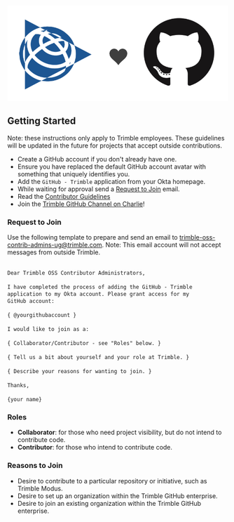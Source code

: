 ![Trimble <3 GitHub](/assets/img/trimble-heart-github.png)

## Getting Started

Note: these instructions only apply to Trimble employees. These guidelines will be updated in the future for projects that accept outside contributions.

- Create a GitHub account if you don't already have one.
- Ensure you have replaced the default GitHub account avatar with something that uniquely identifies you.
- Add the `GitHub - Trimble` application from your Okta homepage.
- While waiting for approval send a [Request to Join](#request-to-join) email.
- Read the [Contributor Guidelines](/guidelines/index.md)
- Join the [Trimble GitHub Channel on Charlie](https://app.happeo.com/channels/204800003/TrimbleGithub)!

### Request to Join

Use the following template to prepare and send an email to [trimble-oss-contrib-admins-ug@trimble.com](mailto:trimble-oss-contrib-admins-ug@trimble.com). Note: This email account will not accept messages from outside Trimble.

```text

Dear Trimble OSS Contributor Administrators,

I have completed the process of adding the GitHub - Trimble
application to my Okta account. Please grant access for my
GitHub account:

{ @yourgithubaccount }

I would like to join as a:

{ Collaborator/Contributor - see "Roles" below. }

{ Tell us a bit about yourself and your role at Trimble. }

{ Describe your reasons for wanting to join. }

Thanks,

{your name}

```

### Roles

- **Collaborator**: for those who need project visibility, but do not intend to contribute code.
- **Contributor**: for those who intend to contribute code.

### Reasons to Join

- Desire to contribute to a particular repository or initiative, such as Trimble Modus.
- Desire to set up an organization within the Trimble GitHub enterprise.
- Desire to join an existing organization within the Trimble GitHub enterprise.
